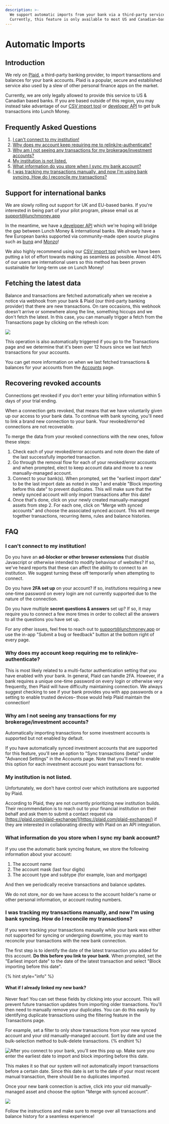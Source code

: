 ```yaml
---
description: >-
  We support automatic imports from your bank via a third-party service, Plaid.
  Currently, this feature is only available to most US and Canadian-based banks.
---
```


# Automatic Imports

## Introduction

We rely on [Plaid](https://plaid.com), a third-party banking provider, to import transactions and balances for your bank accounts. Plaid is a popular, secure and established service also used by a slew of other personal finance apps on the market. 

Currently, we are only legally allowed to provide this service to US & Canadian based banks. If you are based outside of this region, you may instead take advantage of our [CSV import tool](import-via-csv.md) or [developer API](developer-api.md) to get bulk transactions into Lunch Money.

## Frequently Asked Questions

1. [I can't connect to my institution!](automatic-imports.md#i-cant-connect-to-my-institution)
2. [Why does my account keep requiring me to relink/re-authenticate?](automatic-imports.md#why-does-my-account-keep-requiring-me-to-relink-re-authenticate)
3. [Why am I not seeing any transactions for my brokerage/investment accounts?](automatic-imports.md#why-am-i-not-seeing-any-transactions-for-my-brokerage-investment-accounts)
4. [My institution is not listed.](automatic-imports.md#my-institution-is-not-listed)
5. [What information do you store when I sync my bank account?](automatic-imports.md#what-information-do-you-store-when-i-sync-my-bank-account)
6. [I was tracking my transactions manually, and now I'm using bank syncing. How do I reconcile my transactions?](automatic-imports.md#i-was-tracking-my-transactions-manually-and-now-im-using-bank-syncing-how-do-i-reconcile-my-transactions)

## Support for international banks

We are slowly rolling out support for UK and EU-based banks. If you're interested in being part of your pilot program, please email us at support@lunchmoney.app 

In the meantime, we have a[ developer API](https://lunchmoney.dev) which we're hoping will bridge the gap between Lunch Money & international banks. We already have a few European banks supported via community-made open source plugins such as [bunq](https://github.com/markjongkind/bunq-to-lunchmoney) and [Monzo](https://github.com/joehoyle/monzo-to-lunch-money)!

We also highly recommend using our [CSV import tool](import-via-csv.md) which we have been putting a lot of effort towards making as seamless as possible. Almost 40% of our users are international users so this method has been proven sustainable for long-term use on Lunch Money!

## Fetching the latest data

Balance and transactions are fetched automatically when we receive a notice via webhook from your bank & Plaid \(our third-party banking provider\) that there are new transactions. On rare occasions, this webhook doesn't arrive or somewhere along the line, something hiccups and we don't fetch the latest. In this case, you can manually trigger a fetch from the Transactions page by clicking on the refresh icon:

![](../.gitbook/assets/screen-shot-2020-04-09-at-4.26.48-pm.png)

This operation is also automatically triggered if you go to the Transactions page and we determine that it's been over 12 hours since we last fetch transactions for your accounts.

You can get more information on when we last fetched transactions & balances for your accounts from the [Accounts](https://my.lunchmoney.app/accounts) page.

## Recovering revoked accounts

Connections get revoked if you don't enter your billing information within 5 days of your trial ending.

When a connection gets revoked, that means that we have voluntarily given up our access to your bank data. To continue with bank syncing, you'll need to link a brand new connection to your bank. Your revoked/error'ed connections are not recoverable.

To merge the data from your revoked connections with the new ones, follow these steps:

1. Check each of your revoked/error accounts and note down the date of the last successfully imported transaction.
2. Go through the removal flow for each of your revoked/error accounts and when prompted, elect to keep account data and move to a new manually-managed account.
3. Connect to your bank\(s\). When prompted, set the "earliest import date" to be the last import date as noted in step 1 and enable "Block importing before this date" to prevent duplicates. This will make sure that the newly synced account will only import transactions after this date!
4. Once that's done, click on your newly created manually-managed assets from step 2. For each one, click on "Merge with synced accounts" and choose the associated synced account. This will merge together transactions, recurring items, rules and balance histories.

## FAQ

### I can't connect to my institution!

Do you have an **ad-blocker or other browser extensions** that disable Javascript or otherwise intended to modify behaviour of websites? If so, we've heard reports that these can affect the ability to connect to an institution. We suggest turning these off temporarily when attempting to connect.

Do you have **2FA set up** on your account? If so, institutions requiring a new one-time password on every login are not currently supported due to the nature of the connection.

Do you have multiple **secret questions & answers** set up? If so, it may require you to connect a few more times in order to collect all the answers to all the questions you have set up.

For any other issues, feel free to reach out to support@lunchmoney.app or use the in-app "Submit a bug or feedback" button at the bottom right of every page.

### Why does my account keep requiring me to relink/re-authenticate?

This is most likely related to a multi-factor authentication setting that you have enabled with your bank. In general, Plaid can handle 2FA. However, if a bank requires a unique one-time password on every login or otherwise very frequently, then Plaid will have difficulty maintaining connection. We always suggest checking to see if your bank provides you with app passwords or a setting to enable trusted devices– those would help Plaid maintain the connection!

### Why am I not seeing any transactions for my brokerage/investment accounts?

Automatically importing transactions for some investment accounts is supported but not enabled by default.

If you have automatically synced investment accounts that are supported for this feature, you'll see an option to "Sync transactions \(beta\)" under "Advanced Settings" in the Accounts page. Note that you'll need to enable this option for each investment account you want transactions for.

### My institution is not listed.

Unfortunately, we don't have control over which institutions are supported by Plaid. 

According to Plaid, they are not currently prioritizing new institution builds. Their recommendation is to reach out to your financial institution on their behalf and ask them to submit a contact request via [https://plaid.com/plaid-exchange/](https://plaid.com/plaid-exchange/) if they are interested in collaborating directly with Plaid on an API integration.

### What information do you store when I sync my bank account?

If you use the automatic bank syncing feature, we store the following information about your account: 

1. The account name
2. The account mask \(last four digits\)
3. The account type and subtype \(for example, loan and mortgage\)

And then we periodically receive transactions and balance updates.

We do not store, nor do we have access to the account holder's name or other personal information, or account routing numbers.

### I was tracking my transactions manually, and now I'm using bank syncing. How do I reconcile my transactions?

If you were tracking your transactions manually while your bank was either not supported for syncing or undergoing downtime, you may want to reconcile your transactions with the new bank connection.

The first step is to identify the date of the latest transaction you added for this account. **Do this before you link to your bank**. When prompted, set the "Earliest import date" to the date of the latest transaction and select "Block importing before this date".

{% hint style="info" %}
#### What if I already linked my new bank?

Never fear! You can set these fields by clicking into your account. This will prevent future transaction updates from importing older transactions. You'll then need to manually remove your duplicates. You can do this easily by identifying duplicate transactions using the filtering feature in the Transactions page.

For example, set a filter to only show transactions from your new synced account and your old manually-managed account. Sort by date and use the bulk-selection method to bulk-delete transactions.
{% endhint %}

![After you connect to your bank, you&apos;ll see this pop up. Make sure you enter the earliest date to import and block importing before this date.](../.gitbook/assets/screen-shot-2020-11-27-at-1.00.52-am.png)

This makes it so that our system will not automatically import transactions before a certain date. Since this date is set to the date of your most recent manual transaction, there should be no duplicates imported.

Once your new bank connection is active, click into your old manually-managed asset and choose the option "Merge with synced account".

![](../.gitbook/assets/screen-shot-2021-05-24-at-3.09.46-pm.png)

Follow the instructions and make sure to merge over all transactions and balance history for a seamless experience!



